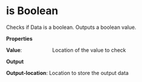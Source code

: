 # is Boolean

Checks if Data is a boolean. Outputs a boolean value.

 **Properties**
 

**Value**:                     Location of the value to check

 **Output**
 

**Output-location**: Location to store the output data